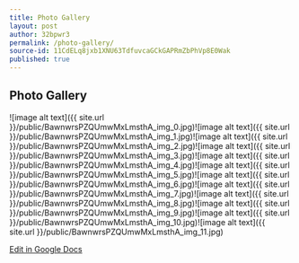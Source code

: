 ```yaml
---
title: Photo Gallery
layout: post
author: 32bpwr3
permalink: /photo-gallery/
source-id: 11CdELq8jxb1XNU63TdfuvcaGCkGAPRmZbPhVp8E0Wak
published: true
---
```

## Photo Gallery

![image alt text]({{ site.url }}/public/BawnwrsPZQUmwMxLmsthA_img_0.jpg)![image alt text]({{ site.url }}/public/BawnwrsPZQUmwMxLmsthA_img_1.jpg)![image alt text]({{ site.url }}/public/BawnwrsPZQUmwMxLmsthA_img_2.jpg)![image alt text]({{ site.url }}/public/BawnwrsPZQUmwMxLmsthA_img_3.jpg)![image alt text]({{ site.url }}/public/BawnwrsPZQUmwMxLmsthA_img_4.jpg)![image alt text]({{ site.url }}/public/BawnwrsPZQUmwMxLmsthA_img_5.jpg)![image alt text]({{ site.url }}/public/BawnwrsPZQUmwMxLmsthA_img_6.jpg)![image alt text]({{ site.url }}/public/BawnwrsPZQUmwMxLmsthA_img_7.jpg)![image alt text]({{ site.url }}/public/BawnwrsPZQUmwMxLmsthA_img_8.jpg)![image alt text]({{ site.url }}/public/BawnwrsPZQUmwMxLmsthA_img_9.jpg)![image alt text]({{ site.url }}/public/BawnwrsPZQUmwMxLmsthA_img_10.jpg)![image alt text]({{ site.url }}/public/BawnwrsPZQUmwMxLmsthA_img_11.jpg)

[Edit in Google Docs](https://docs.google.com/document/d/11CdELq8jxb1XNU63TdfuvcaGCkGAPRmZbPhVp8E0Wak/edit?usp=sharing)

